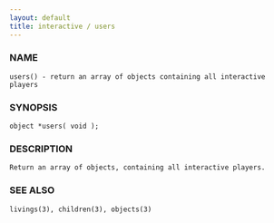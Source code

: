 ```yaml
---
layout: default
title: interactive / users
---
```


### NAME

    users() - return an array of objects containing all interactive players

### SYNOPSIS

    object *users( void );

### DESCRIPTION

    Return an array of objects, containing all interactive players.

### SEE ALSO

    livings(3), children(3), objects(3)


